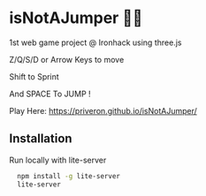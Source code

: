 
# isNotAJumper 🤸‍♀️

1st web game project @ Ironhack using three.js

Z/Q/S/D or Arrow Keys to move

Shift to Sprint

And SPACE To JUMP !

Play Here: https://priveron.github.io/isNotAJumper/
## Installation

Run locally with lite-server

```bash
  npm install -g lite-server
  lite-server
```
    